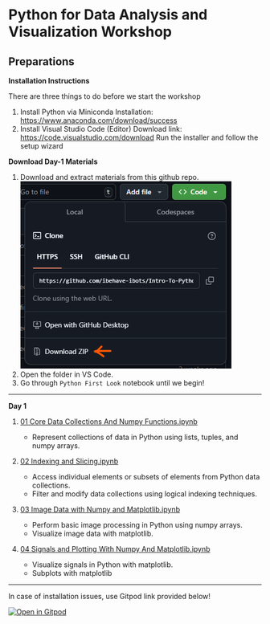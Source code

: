 # Python for Data Analysis and Visualization Workshop


## Preparations 

**Installation Instructions**

There are three things to do before we start the workshop
1. Install Python via Miniconda
   Installation: https://www.anaconda.com/download/success
2. Install Visual Studio Code (Editor)
   Download link: https://code.visualstudio.com/download
   Run the installer and follow the setup wizard

**Download Day-1 Materials**

1. Download and extract materials from this github repo.
![abc](img/download.png)
2. Open the folder in VS Code.
3. Go through `Python First Look` notebook until we begin!

---

**Day 1**

1. [01 Core Data Collections And Numpy Functions.ipynb](01%20Core%20Data%20Collections%20And%20Numpy%20Functions.ipynb)  
   - Represent collections of data in Python using lists, tuples, and numpy arrays.

2. [02 Indexing and Slicing.ipynb](02%20Indexing%20and%20Slicing.ipynb)
   - Access individual elements or subsets of elements from Python data collections.
   - Filter and modify data collections using logical indexing techniques.

3. [03 Image Data with Numpy and Matplotlib.ipynb](03%20Image%20Data%20with%20Numpy%20and%20Matplotlib.ipynb)  
   - Perform basic image processing in Python using numpy arrays.
   - Visualize image data with matplotlib.

4. [04 Signals and Plotting With Numpy And Matplotlib.ipynb](04%20Signals%20and%20Plotting%20With%20Numpy%20And%20Matplotlib.ipynb)  
   - Visualize signals in Python with matplotlib.
   - Subplots with matplotlib
   


---

In case of installation issues, use Gitpod link provided below!

[![Open in Gitpod](https://gitpod.io/button/open-in-gitpod.svg)](https://gitpod.io/#https://github.com/ibehave-ibots/Intro-To-Python-December-)

